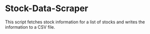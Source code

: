 # Stock-Data-Scraper
This script fetches stock information for a list of stocks and writes the information to a CSV file. 
